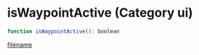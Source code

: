 # isWaypointActive (Category ui)

```js
function isWaypointActive(): boolean
```

[filename](isWaypointActive_m.md ':include')
